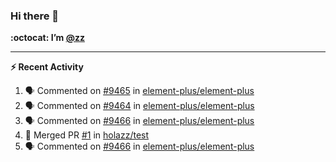 ### Hi there 👋

**:octocat: I’m [@zz](https://github.com/holazz)**

---

**:zap: Recent Activity**

<!--START_SECTION:activity-->
1. 🗣 Commented on [#9465](https://github.com/element-plus/element-plus/issues/9465) in [element-plus/element-plus](https://github.com/element-plus/element-plus)
2. 🗣 Commented on [#9464](https://github.com/element-plus/element-plus/issues/9464) in [element-plus/element-plus](https://github.com/element-plus/element-plus)
3. 🗣 Commented on [#9466](https://github.com/element-plus/element-plus/issues/9466) in [element-plus/element-plus](https://github.com/element-plus/element-plus)
4. 🎉 Merged PR [#1](https://github.com/holazz/test/pull/1) in [holazz/test](https://github.com/holazz/test)
5. 🗣 Commented on [#9466](https://github.com/element-plus/element-plus/issues/9466) in [element-plus/element-plus](https://github.com/element-plus/element-plus)
<!--END_SECTION:activity-->
